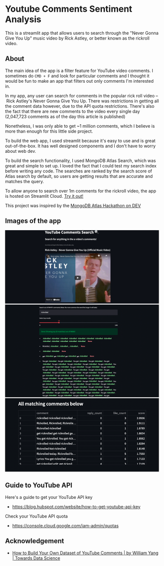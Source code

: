 # Youtube Comments Sentiment Analysis

This is a streamlit app that allows users to search through the "Never Gonna Give You Up" music video by Rick Astley, or better known as the rickroll video.

## About

The main idea of the app is a filter feature for YouTube video comments. I sometimes do `CMD + F` and look for particular comments and I thought it would be fun to make an app that filters out only comments I'm interested in.

In my app, any user can search for comments in the popular rick roll video – Rick Astley's Never Gonna Give You Up. There was restrictions in getting all the comment data however, due to the API quota restrictions. There's also the fact that there are new comments to the video every single day (2,047,723 comments as of the day this article is published)

Nonetheless, I was only able to get ~1 million comments, which I believe is more than enough for this little side project.

To build the web app, I used streamlit because it's easy to use and is great out-of-the-box. It has well designed components and I don't have to worry about web dev.

To build the search functionality, I used MongoDB Atlas Search, which was great and simple to set up. I loved the fact that I could test my search index before writing any code. The searches are ranked by the search score of Atlas search by default, so users are getting results that are accurate and matches the query.

To allow anyone to search over 1m comments for the rickroll video, the app is hosted on Streamlit Cloud. [Try it out!](https://share.streamlit.io/benthecoder/yt-comments-mongodb-search/main/yt_comments/app.py)

This project was inspired by the [MongoDB Atlas Hackathon on DEV](https://dev.to/devteam/announcing-the-mongodb-atlas-hackathon-on-dev-4b6m)

## Images of the app

<img src="assets/main.png" width="800" />
<img src="assets/results.png" width="800" /> 
<img src="assets/df-result.png" width="800" />

## Guide to YouTube API

Here's a guide to get your YouTube API key

- https://blog.hubspot.com/website/how-to-get-youtube-api-key

Check your YouTube API quota

- https://console.cloud.google.com/iam-admin/quotas

## Acknowledgement

- [How to Build Your Own Dataset of YouTube Comments | by William Yang | Towards Data Science](https://towardsdatascience.com/how-to-build-your-own-dataset-of-youtube-comments-39a1e57aade)
